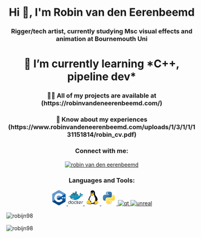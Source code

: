 <h1 align="center">Hi 👋, I'm Robin van den Eerenbeemd</h1>
<h3 align="center">Rigger/tech artist, currently studying Msc visual effects and animation at Bournemouth Uni</h3>

<h1 align="center"> 🌱 I’m currently learning *C++, pipeline dev*

<h3 align="center">👨‍💻 All of my projects are available at (https://robinvandeneerenbeemd.com/)

<h3 align="center">📄 Know about my experiences (https://www.robinvandeneerenbeemd.com/uploads/1/3/1/1/131151814/robin_cv.pdf)

<h3 align="center">Connect with me:</h3>
<p align="center">
<a href="https://www.linkedin.com/in/robin-van-den-eerenbeemd-23494a172/" target="blank"><img align="center" src="https://raw.githubusercontent.com/rahuldkjain/github-profile-readme-generator/master/src/images/icons/Social/linked-in-alt.svg" alt="robin van den eerenbeemd" height="30" width="40" /></a>
</p>

<h3 align="center">Languages and Tools:</h3>
<p align="center"> <a href="https://www.w3schools.com/cpp/" target="_blank" rel="noreferrer"> <img src="https://raw.githubusercontent.com/devicons/devicon/master/icons/cplusplus/cplusplus-original.svg" alt="cplusplus" width="40" height="40"/> </a> <a href="https://www.docker.com/" target="_blank" rel="noreferrer"> <img src="https://raw.githubusercontent.com/devicons/devicon/master/icons/docker/docker-original-wordmark.svg" alt="docker" width="40" height="40"/> </a> <a href="https://www.linux.org/" target="_blank" rel="noreferrer"> <img src="https://raw.githubusercontent.com/devicons/devicon/master/icons/linux/linux-original.svg" alt="linux" width="40" height="40"/> </a> <a href="https://www.python.org" target="_blank" rel="noreferrer"> <img src="https://raw.githubusercontent.com/devicons/devicon/master/icons/python/python-original.svg" alt="python" width="40" height="40"/> </a> <a href="https://www.qt.io/" target="_blank" rel="noreferrer"> <img src="https://upload.wikimedia.org/wikipedia/commons/0/0b/Qt_logo_2016.svg" alt="qt" width="40" height="40"/> </a> <a href="https://unrealengine.com/" target="_blank" rel="noreferrer"> <img src="https://raw.githubusercontent.com/kenangundogan/fontisto/036b7eca71aab1bef8e6a0518f7329f13ed62f6b/icons/svg/brand/unreal-engine.svg" alt="unreal" width="40" height="40"/> </a> </p>

<p><img align="center" src="https://github-readme-stats.vercel.app/api/top-langs?username=robijn98&show_icons=true&locale=en&layout=compact" alt="robijn98" /></p>

<p><img align="center" src="https://github-readme-streak-stats.herokuapp.com/?user=robijn98&" alt="robijn98" /></p>
